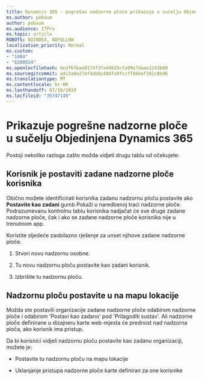 ```yaml
---
title: Dynamics 365 - pogrešan nadzorne ploče prikazuje u sučelju Objedinjena Dynamics 365
ms.author: pebaum
author: pebaum
ms.audience: ITPro
ms.topic: article
ROBOTS: NOINDEX, NOFOLLOW
localization_priority: Normal
ms.custom:
- "1484"
- "6200024"
ms.openlocfilehash: 6edf6fbae0174f3fa4d635c7a99e7daae1243b60
ms.sourcegitcommit: a413a0e27ef4ab8c484fa9fccff8bbef381c8b96
ms.translationtype: MT
ms.contentlocale: hr-HR
ms.lasthandoff: 07/16/2019
ms.locfileid: "35747149"
---
```

# <a name="wrong-dashboard-shows-in-dynamics-365-unified-interface"></a>Prikazuje pogrešne nadzorne ploče u sučelju Objedinjena Dynamics 365

Postoji nekoliko razloga zašto možda vidjeti drugu tablu od očekujete:

## <a name="the-user-has-set-a-user-default-dashboard"></a>Korisnik je postaviti zadane nadzorne ploče korisnika 

Obično možete identificirati korisnika zadanu nadzornu ploču postavite ako **Postavite kao zadani** gumb Pokaži u naredbenoj traci nadzorne ploče. Podrazumevanu kontrolnu tablu korisnika nadjačat će sve druge zadane nadzorne ploče, čak i ako se zadane nadzorne ploče korisnika nije u trenutnom app.

Koristite sljedeće zaobilazno rješenje za unset njihove zadane nadzorne ploče.

1. Stvori novu nadzornu osobne.

2. Tu novu nadzornu ploču postavite kao zadani korisnik.

3. Izbrišite tu nadzornu ploču.

## <a name="the-dashboard-is-set-in-the-sitemap"></a>Nadzornu ploču postavite u na mapu lokacije

Možda ste postavili organizacije zadane nadzorne ploče odabirom nadzorne ploče i odabirom 'Postavi kao zadano' pod 'Prilagoditi sustav'. Ali nadzorne ploče definirane u dizajneru karte web-mjesta će prednost nad nadzorna ploča, ako korisnik ima pristup.

Da bi korisnici vidjeli nadzornu ploču postavite kao zadanu organizaciji, možete je:

* Postavite tu nadzornu ploču na mapu lokacije

* Uklanjanje pristupa nadzorne ploče karte definiran za one korisnike
